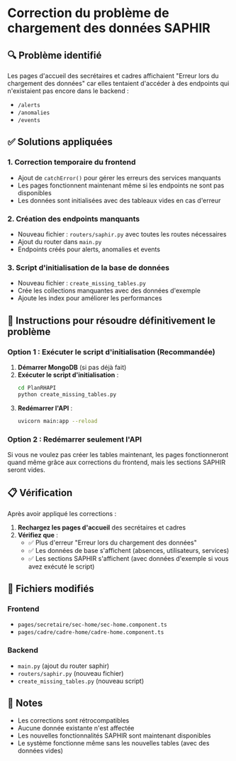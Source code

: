 # Correction du problème de chargement des données SAPHIR

## 🔍 Problème identifié

Les pages d'accueil des secrétaires et cadres affichaient "Erreur lors du chargement des données" car elles tentaient d'accéder à des endpoints qui n'existaient pas encore dans le backend :
- `/alerts`
- `/anomalies` 
- `/events`

## ✅ Solutions appliquées

### 1. Correction temporaire du frontend
- Ajout de `catchError()` pour gérer les erreurs des services manquants
- Les pages fonctionnent maintenant même si les endpoints ne sont pas disponibles
- Les données sont initialisées avec des tableaux vides en cas d'erreur

### 2. Création des endpoints manquants
- Nouveau fichier : `routers/saphir.py` avec toutes les routes nécessaires
- Ajout du router dans `main.py`
- Endpoints créés pour alerts, anomalies et events

### 3. Script d'initialisation de la base de données
- Nouveau fichier : `create_missing_tables.py`
- Crée les collections manquantes avec des données d'exemple
- Ajoute les index pour améliorer les performances

## 🚀 Instructions pour résoudre définitivement le problème

### Option 1 : Exécuter le script d'initialisation (Recommandée)

1. **Démarrer MongoDB** (si pas déjà fait)
2. **Exécuter le script d'initialisation** :
   ```bash
   cd PlanRHAPI
   python create_missing_tables.py
   ```
3. **Redémarrer l'API** :
   ```bash
   uvicorn main:app --reload
   ```

### Option 2 : Redémarrer seulement l'API

Si vous ne voulez pas créer les tables maintenant, les pages fonctionneront quand même grâce aux corrections du frontend, mais les sections SAPHIR seront vides.

## 📋 Vérification

Après avoir appliqué les corrections :

1. **Rechargez les pages d'accueil** des secrétaires et cadres
2. **Vérifiez que** :
   - ✅ Plus d'erreur "Erreur lors du chargement des données"
   - ✅ Les données de base s'affichent (absences, utilisateurs, services)
   - ✅ Les sections SAPHIR s'affichent (avec données d'exemple si vous avez exécuté le script)

## 🔧 Fichiers modifiés

### Frontend
- `pages/secretaire/sec-home/sec-home.component.ts`
- `pages/cadre/cadre-home/cadre-home.component.ts`

### Backend
- `main.py` (ajout du router saphir)
- `routers/saphir.py` (nouveau fichier)
- `create_missing_tables.py` (nouveau script)

## 📝 Notes

- Les corrections sont rétrocompatibles
- Aucune donnée existante n'est affectée
- Les nouvelles fonctionnalités SAPHIR sont maintenant disponibles
- Le système fonctionne même sans les nouvelles tables (avec des données vides)










